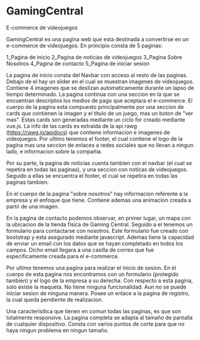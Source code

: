 # GamingCentral
E-commerce de videojuegos

GamingCentral es una pagina web que esta destinada a convertirse en un e-commerce de videojuegos. En principio consta de 5 paginas:

1_Pagina de inicio
2_Pagina de noticias de videojuegos
3_Pagina Sobre Nosotros
4_Pagina de contacto
5_Pagina de iniciar sesion

La pagina de inicio consta del Navbar con acceso al resto de las paginas. Debajo de el hay un slider en el cual se muestran imagenes de videojuegos. 
Contiene 4 imagenes que se deslizan automaticamente durante un lapso de tiempo determinado. La pagina continua con una seccion en la que se encuentran descriptos los medios de pago
que aceptara el e-commerce.
El cuerpo de la pagina esta compuesto principalmente por una seccion de cards que contienen la imagen y el titulo de un juego, mas un boton de "ver mas". Estas cards son generadas
mediante un ciclo for creado mediante vue.js. La info de las cards es extraida de la api rawg (https://rawg.io/apidocs) que contiene informacion e imagenes de videojuegos.
Por ultimo tenemos el footer, el cual contiene el logo de la pagina mas una seccion de enlaces a redes sociales que no llevan a ningun lado, e informacion sobre la compañia.

Por su parte, la pagina de noticias cuenta tambien con el navbar (el cual se repetira en todas las paginas), y una seccion con noticas de videojuegos. Seguido a ellas se encuentra el footer,
el cual se repetira en todas las paginas tambien.

En el cuerpo de la pagina "sobre nosotros" hay informacion referente a la empresa y el enfoque que tiene. Contiene ademas una animacion creada a partir de una imagen. 

En la pagina de contacto podemos observar, en primer lugar, un mapa con la ubicacion de la tienda fisica de Gaming Central. Seguido a el tenemos un formulario para contactarse con nosotros.
Este formulario fue creado con bootstrap y esta asegurado mediante javascript. Ademas tiene la capacidad de enviar un email con los datos que se hayan completado en todos los campos. Dicho email
llegara a una casilla de correo que fue especificamente creada para el e-commerce.

Por ultimo tenemos una pagina para realizar el inicio de sesion. En el cuerpo de esta pagina nos encontramos con un formulario (protegido tambien) y el logo de la empresa a su derecha.
Con respecto a esta pagina, solo existe la maqueta. No tiene ninguna funcionalidad. Aun no se puede iniciar sesion de ninguna manera. Posee un enlace a la pagina de registro, la cual
queda pendiente de realizacion. 

Una caracterisitica que tienen en comun todas las paginas, es que son totalmente responsive. La pagina completa se adapta al tamaño de pantalla de cualquier dispositivo. Consta con varios puntos
de corte para que no haya ningun problema en ningun tamaño. 
